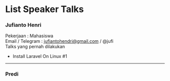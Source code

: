 # List Speaker Talks

### Jufianto Henri 
Pekerjaan : Mahasiswa  
Email / Telegram : jufiantohendri@gmail.com  / @jufi    
Talks yang pernah dilakukan 
* Install Laravel On Linux #1


----
### Predi
